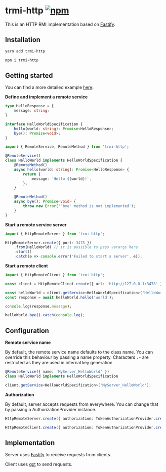 # trmi-http [![npm](https://img.shields.io/npm/v/trmi-http?label=trmi-http)](https://www.npmjs.com/package/trmi-http)

This is an HTTP RMI implementation based on [Fastify](https://github.com/fastify/fastify).

## Installation

```sh
yarn add trmi-http
```

```sh
npm i trmi-http
```

## Getting started

You can find a more detailed example [here](https://github.com/alexnzarov/trmi/tree/master/examples/trmi-http).

**Define and implement a remote service**

```ts
type HelloResponse = {
    message: string;
}

interface HelloWorldSpecification {
    hello(world: string): Promise<HelloResponse>;
    bye(): Promise<void>;
}
```

```ts
import { RemoteService, RemoteMethod } from 'trmi-http';

@RemoteService()
class HelloWorld implements HelloWorldSpecification {
    @RemoteMethod()
    async hello(world: string): Promise<HelloResponse> {
        return {
            message: `Hello ${world}!`,
        };
    }

    @RemoteMethod()
    async bye(): Promise<void> {
        throw new Error('"bye" method is not implemented');
    }
}
```

**Start a remote service server**

```ts
import { HttpRemoteServer } from 'trmi-http';

HttpRemoteServer.create({ port: 3478 })
    .from(HelloWorld) // it is possible to pass varargs here
    .start()
    .catch(e => console.error('Failed to start a server', e));
```

**Start a remote client**

```ts
import { HttpRemoteClient } from 'trmi-http';

const client = HttpRemoteClient.create({ url: 'http://127.0.0.1:3478' }).start();

const helloWorld = client.getService<HelloWorldSpecification>('HelloWorld');
const response = await helloWorld.hello('world');

console.log(response.message);

helloWorld.bye().catch(console.log);

```

## Configuration

**Remote service name**

By default, the remote service name defaults to the class name. You can override this behaviour by passing a name property. Characters `.~` are restricted as they are used in internal key generation.

```ts
@RemoteService({ name: 'MyServer_HelloWorld' })
class HelloWorld implements HelloWorldSpecification
```

```ts
client.getService<HelloWorldSpecification>('MyServer_HelloWorld');
```

**Authorization**

By default, server accepts requests from everywhere. You can change that by passing a AuthorizationProvider instance.

```ts
HttpRemoteServer.create({ authorization: TokenAuthorizationProvider.create('secret'), ... });
```

```ts
HttpRemoteClient.create({ authorization: TokenAuthorizationProvider.create('secret'), ... });
```

## Implementation

Server uses [Fastify](https://github.com/fastify/fastify) to receive requests from clients.

Client uses [got](https://github.com/sindresorhus/got) to send requests.